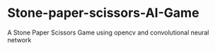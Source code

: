 # Stone-paper-scissors-AI-Game
A Stone Paper Scissors Game using opencv and convolutional neural network
